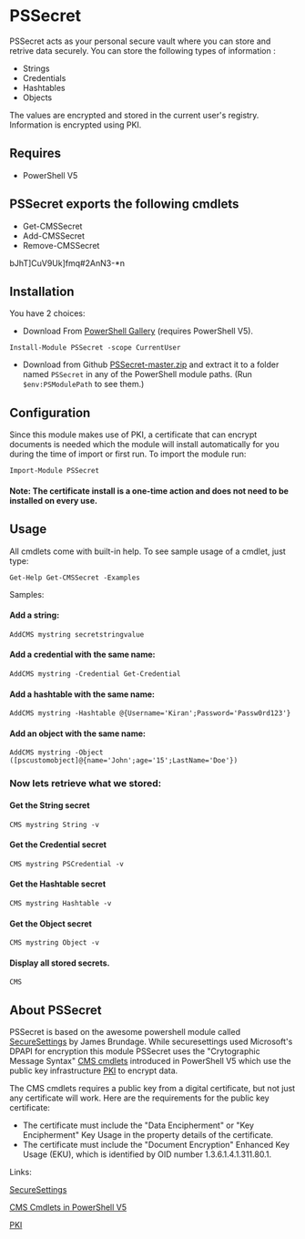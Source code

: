 PSSecret
=======

PSSecret acts as your personal secure vault where you can store and retrive data securely.
You can store the following types of information :

* Strings
* Credentials 
* Hashtables 
* Objects

The values are encrypted and stored in the current user's registry. Information is encrypted using PKI.

## Requires

* PowerShell V5

## PSSecret exports the following cmdlets

* Get-CMSSecret
* Add-CMSSecret
* Remove-CMSSecret

bJhT]CuV9Uk]fmq#2AnN3-*n

## Installation

You have 2 choices:
* Download From [PowerShell Gallery](https://www.powershellgallery.com/packages/PSSecret/1.0.0) (requires PowerShell V5).

```
Install-Module PSSecret -scope CurrentUser
```
* Download from Github [PSSecret-master.zip](https://github.com/v2kiran/PSSecret/archive/master.zip) and extract it to a folder named `PSSecret` in any of the PowerShell module paths. 
(Run `$env:PSModulePath` to see them.)



## Configuration

Since this module makes use of PKI, a certificate that can encrypt documents is needed which the module will install automatically for you during the time of import or first run.
To import the module run:
```
Import-Module PSSecret
```

#### Note: The certificate install is a one-time action and does not need to be installed on every use.

## Usage

All cmdlets come with built-in help. To see sample usage of a cmdlet, just type:

```
Get-Help Get-CMSSecret -Examples
```

Samples:


#### Add a string:
```
AddCMS mystring secretstringvalue
```
#### Add a credential with the same name:
```
AddCMS mystring -Credential Get-Credential
```
#### Add a hashtable with the same name:
```
AddCMS mystring -Hashtable @{Username='Kiran';Password='Passw0rd123'}
```
#### Add an object with the same name:
```
AddCMS mystring -Object ([pscustomobject]@{name='John';age='15';LastName='Doe'})
```


### Now lets retrieve what we stored:

#### Get the String secret
```
CMS mystring String -v
```
#### Get the Credential secret
```
CMS mystring PSCredential -v
```
#### Get the Hashtable secret
```
CMS mystring Hashtable -v
```
#### Get the Object secret
```
CMS mystring Object -v
```
#### Display all stored secrets.
```
CMS
```

## About PSSecret

PSSecret is based on the awesome powershell module called [SecureSettings](https://github.com/StartAutomating/SecureSettings) by James Brundage.
While securesettings used Microsoft's DPAPI for encryption this module PSSecret uses the "Crytographic Message Syntax" [CMS cmdlets](https://technet.microsoft.com/en-us/library/dn807171.aspx) 
introduced in PowerShell V5 which use the public key infrastructure [PKI](https://msdn.microsoft.com/en-us/library/windows/desktop/bb427432(v=vs.85).aspx) to encrypt data.
 
The CMS cmdlets requires a public key from a digital certificate, but not just any certificate will work. Here are the requirements for the public key certificate:

* The certificate must include the "Data Encipherment" or "Key Encipherment" Key Usage in the property details of the certificate.
* The certificate must include the "Document Encryption" Enhanced Key Usage (EKU), which is identified by OID number 1.3.6.1.4.1.311.80.1.


Links:

[SecureSettings](https://github.com/StartAutomating/SecureSettings)

[CMS Cmdlets in PowerShell V5](https://technet.microsoft.com/en-us/library/dn807171.aspx)

[PKI](https://msdn.microsoft.com/en-us/library/windows/desktop/bb427432(v=vs.85).aspx)

